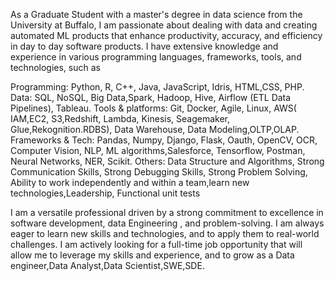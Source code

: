 As a Graduate Student with a master's degree in data science from the University at Buffalo, I am passionate about dealing with data and creating automated ML products that enhance productivity, accuracy, and efficiency in day to day software products. I have extensive knowledge and experience in various programming languages, frameworks, tools, and technologies, such as

Programming: Python, R, C++, Java, JavaScript, Idris, HTML,CSS, PHP.
Data: SQL, NoSQL, Big Data,Spark, Hadoop, Hive, Airflow (ETL Data Pipelines), Tableau.
Tools & platforms: Git, Docker, Agile, Linux, AWS( IAM,EC2, S3,Redshift, Lambda, Kinesis, Seagemaker, Glue,Rekognition.RDBS), Data Warehouse, Data Modeling,OLTP,OLAP.
Frameworks & Tech: Pandas, Numpy, Django, Flask, Oauth, OpenCV, OCR, Computer Vision, NLP, ML algorithms,Salesforce, Tensorflow, Postman, Neural Networks, NER, Scikit.
Others: Data Structure and Algorithms, Strong Communication Skills, Strong Debugging Skills, Strong Problem Solving,
Ability to work independently and within a team,learn new technologies,Leadership, Functional unit tests


I am a versatile professional driven by a strong commitment to excellence in software development, data Engineering , and problem-solving. I am always eager to learn new skills and technologies, and to apply them to real-world challenges. I am actively looking for a full-time job opportunity that will allow me to leverage my skills and experience, and to grow as a Data engineer,Data Analyst,Data Scientist,SWE,SDE.
<!---
vmantrip762000/vmantrip762000 is a ✨ special ✨ repository because its `README.md` (this file) appears on your GitHub profile.
You can click the Preview link to take a look at your changes.
--->
